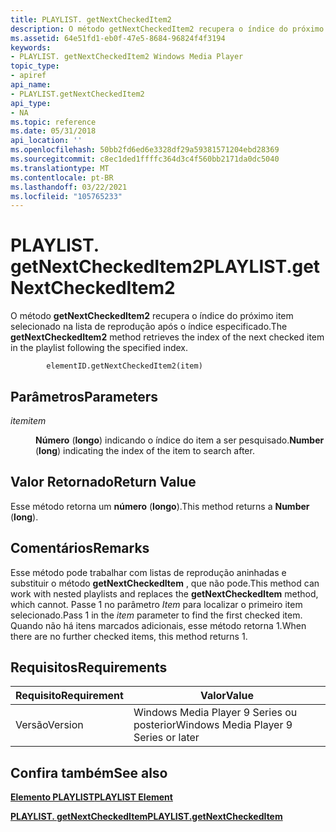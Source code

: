 ```yaml
---
title: PLAYLIST. getNextCheckedItem2
description: O método getNextCheckedItem2 recupera o índice do próximo item selecionado na lista de reprodução após o índice especificado.
ms.assetid: 64e51fd1-eb0f-47e5-8684-96824f4f3194
keywords:
- PLAYLIST. getNextCheckedItem2 Windows Media Player
topic_type:
- apiref
api_name:
- PLAYLIST.getNextCheckedItem2
api_type:
- NA
ms.topic: reference
ms.date: 05/31/2018
api_location: ''
ms.openlocfilehash: 50bb2fd6ed6e3328df29a59381571204ebd28369
ms.sourcegitcommit: c8ec1ded1ffffc364d3c4f560bb2171da0dc5040
ms.translationtype: MT
ms.contentlocale: pt-BR
ms.lasthandoff: 03/22/2021
ms.locfileid: "105765233"
---
```

# <a name="playlistgetnextcheckeditem2"></a><span data-ttu-id="2c073-104">PLAYLIST. getNextCheckedItem2</span><span class="sxs-lookup"><span data-stu-id="2c073-104">PLAYLIST.getNextCheckedItem2</span></span>

<span data-ttu-id="2c073-105">O método **getNextCheckedItem2** recupera o índice do próximo item selecionado na lista de reprodução após o índice especificado.</span><span class="sxs-lookup"><span data-stu-id="2c073-105">The **getNextCheckedItem2** method retrieves the index of the next checked item in the playlist following the specified index.</span></span>

``` syntax
        elementID.getNextCheckedItem2(item)
```

## <a name="parameters"></a><span data-ttu-id="2c073-106">Parâmetros</span><span class="sxs-lookup"><span data-stu-id="2c073-106">Parameters</span></span>

<dl> <dt>

<span data-ttu-id="2c073-107"><span id="item"></span><span id="ITEM"></span>*item*</span><span class="sxs-lookup"><span data-stu-id="2c073-107"><span id="item"></span><span id="ITEM"></span>*item*</span></span>
</dt> <dd>

<span data-ttu-id="2c073-108">**Número** (**longo**) indicando o índice do item a ser pesquisado.</span><span class="sxs-lookup"><span data-stu-id="2c073-108">**Number** (**long**) indicating the index of the item to search after.</span></span>

</dd> </dl>

## <a name="return-value"></a><span data-ttu-id="2c073-109">Valor Retornado</span><span class="sxs-lookup"><span data-stu-id="2c073-109">Return Value</span></span>

<span data-ttu-id="2c073-110">Esse método retorna um **número** (**longo**).</span><span class="sxs-lookup"><span data-stu-id="2c073-110">This method returns a **Number** (**long**).</span></span>

## <a name="remarks"></a><span data-ttu-id="2c073-111">Comentários</span><span class="sxs-lookup"><span data-stu-id="2c073-111">Remarks</span></span>

<span data-ttu-id="2c073-112">Esse método pode trabalhar com listas de reprodução aninhadas e substituir o método **getNextCheckedItem** , que não pode.</span><span class="sxs-lookup"><span data-stu-id="2c073-112">This method can work with nested playlists and replaces the **getNextCheckedItem** method, which cannot.</span></span> <span data-ttu-id="2c073-113">Passe 1 no parâmetro *Item* para localizar o primeiro item selecionado.</span><span class="sxs-lookup"><span data-stu-id="2c073-113">Pass  1 in the *item* parameter to find the first checked item.</span></span> <span data-ttu-id="2c073-114">Quando não há itens marcados adicionais, esse método retorna 1.</span><span class="sxs-lookup"><span data-stu-id="2c073-114">When there are no further checked items, this method returns  1.</span></span>

## <a name="requirements"></a><span data-ttu-id="2c073-115">Requisitos</span><span class="sxs-lookup"><span data-stu-id="2c073-115">Requirements</span></span>



| <span data-ttu-id="2c073-116">Requisito</span><span class="sxs-lookup"><span data-stu-id="2c073-116">Requirement</span></span> | <span data-ttu-id="2c073-117">Valor</span><span class="sxs-lookup"><span data-stu-id="2c073-117">Value</span></span> |
|--------------------|---------------------------------------------------|
| <span data-ttu-id="2c073-118">Versão</span><span class="sxs-lookup"><span data-stu-id="2c073-118">Version</span></span><br/> | <span data-ttu-id="2c073-119">Windows Media Player 9 Series ou posterior</span><span class="sxs-lookup"><span data-stu-id="2c073-119">Windows Media Player 9 Series or later</span></span><br/> |



## <a name="see-also"></a><span data-ttu-id="2c073-120">Confira também</span><span class="sxs-lookup"><span data-stu-id="2c073-120">See also</span></span>

<dl> <dt>

[<span data-ttu-id="2c073-121">**Elemento PLAYLIST**</span><span class="sxs-lookup"><span data-stu-id="2c073-121">**PLAYLIST Element**</span></span>](playlist-element.md)
</dt> <dt>

[<span data-ttu-id="2c073-122">**PLAYLIST. getNextCheckedItem**</span><span class="sxs-lookup"><span data-stu-id="2c073-122">**PLAYLIST.getNextCheckedItem**</span></span>](playlist-getnextcheckeditem.md)
</dt> </dl>

 

 





